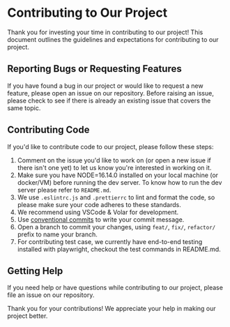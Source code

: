 # Contributing to Our Project

Thank you for investing your time in contributing to our project! This document outlines the guidelines and expectations for contributing to our project.

## Reporting Bugs or Requesting Features

If you have found a bug in our project or would like to request a new feature, please open an issue on our repository. Before raising an issue, please check to see if there is already an existing issue that covers the same topic.

## Contributing Code

If you'd like to contribute code to our project, please follow these steps:

1. Comment on the issue you'd like to work on (or open a new issue if there isn't one yet) to let us know you're interested in working on it.
2. Make sure you have NODE=16.14.0 installed on your local machine (or docker/VM) before running the dev server. To know how to run the dev server please refer to `README.md`.
3. We use `.eslintrc.js` and `.prettierrc` to lint and format the code, so please make sure your code adheres to these standards.
4. We recommend using VSCode & Volar for development.
5. Use [conventional commits](https://www.conventionalcommits.org/en/v1.0.0/) to write your commit message.
6. Open a branch to commit your changes, using `feat/`, `fix/`, `refactor/` prefix to name your branch.
7. For contributing test case, we currently have end-to-end testing installed with playwright, checkout the test commands in README.md. 

## Getting Help
If you need help or have questions while contributing to our project, please file an issue on our repository.

Thank you for your contributions! We appreciate your help in making our project better.
